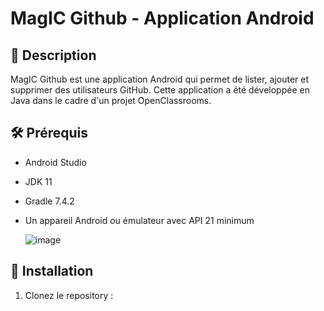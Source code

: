 # MagIC Github - Application Android

## 📝 Description
MagIC Github est une application Android qui permet de lister, ajouter et supprimer des utilisateurs GitHub. Cette application a été développée en Java dans le cadre d'un projet OpenClassrooms.

## 🛠 Prérequis
- Android Studio
- JDK 11
- Gradle 7.4.2
- Un appareil Android ou émulateur avec API 21 minimum

  ![image](https://github.com/user-attachments/assets/9f00e39e-df2b-4083-a6e4-92deea187deb)


## 🚀 Installation
1. Clonez le repository :
